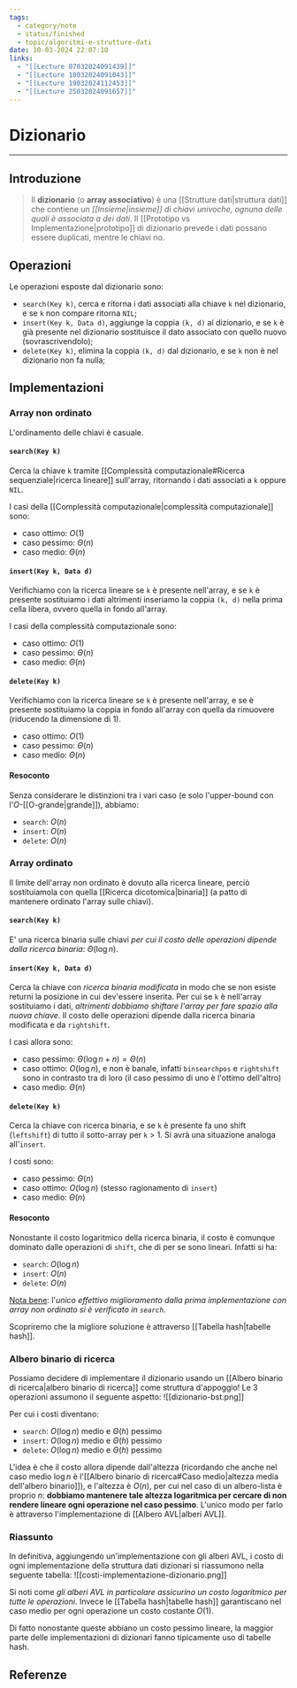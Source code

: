```yaml
---
tags:
  - category/note
  - status/finished
  - topic/algoritmi-e-strutture-dati
date: 10-03-2024 22:07:10
links:
  - "[[Lecture 07032024091439]]"
  - "[[Lecture 18032024091043]]"
  - "[[Lecture 19032024112453]]"
  - "[[Lecture 25032024091657]]"
---
```

# Dizionario
---
## Introduzione
> Il **dizionario** (o **array associativo**) è una [[Strutture dati|struttura dati]] che contiene un _[[Insieme|insieme]] di chiavi univoche, ognuna delle quali è associata a dei dati_. Il [[Prototipo vs Implementazione|prototipo]] di dizionario prevede i dati possano essere duplicati, mentre le chiavi no.

## Operazioni
Le operazioni esposte dal dizionario sono:
- `search(Key k)`, cerca e ritorna i dati associati alla chiave `k` nel dizionario, e se `k` non compare ritorna `NIL`;
- `insert(Key k, Data d)`, aggiunge la coppia `(k, d)` al dizionario, e se `k` è già presente nel dizionario sostituisce il dato associato con quello nuovo (sovrascrivendolo);
- `delete(Key k)`, elimina la coppia `(k, d)` dal dizionario, e se `k` non è nel dizionario non fa nulla;

## Implementazioni
### Array non ordinato
L'ordinamento delle chiavi è casuale.
#### `search(Key k)`
Cerca la chiave `k` tramite [[Complessità computazionale#Ricerca sequenziale|ricerca lineare]] sull'array, ritornando i dati associati a `k` oppure `NIL`.

I casi della [[Complessità computazionale|complessità computazionale]] sono:
- caso ottimo: $O(1)$
- caso pessimo: $\Theta(n)$
- caso medio: $\Theta(n)$

#### `insert(Key k, Data d)`
Verifichiamo con la ricerca lineare se `k` è presente nell'array, e se `k` è presente sostituiamo i dati altrimenti inseriamo la coppia `(k, d)` nella prima cella libera, ovvero quella in fondo all'array.

I casi della complessità computazionale sono:
- caso ottimo: $O(1)$
- caso pessimo: $\Theta(n)$
- caso medio: $\Theta(n)$

#### `delete(Key k)`
Verifichiamo con la ricerca lineare se `k` è presente nell'array, e se è presente sostituiamo la coppia in fondo all'array con quella da rimuovere (riducendo la dimensione di 1).
- caso ottimo: $O(1)$
- caso pessimo: $\Theta(n)$
- caso medio: $\Theta(n)$

#### Resoconto
Senza considerare le distinzioni tra i vari caso (e solo l'upper-bound con l'$O$-[[O-grande|grande]]), abbiamo:
- `search`: $O(n)$
- `insert`: $O(n)$
- `delete`: $O(n)$

### Array ordinato
Il limite dell'array non ordinato è dovuto alla ricerca lineare, perciò sostituiamola con quella [[Ricerca dicotomica|binaria]] (a patto di mantenere ordinato l'array sulle chiavi).

#### `search(Key k)`
E' una ricerca binaria sulle chiavi _per cui il costo delle operazioni dipende dalla ricerca binaria_: $\Theta(\log{n})$.

#### `insert(Key k, Data d)`
Cerca la chiave con _ricerca binaria modificata_ in modo che se non esiste returni la posizione in cui dev'essere inserita. Per cui se `k` è nell'array sostituiamo i dati, _altrimenti dobbiamo shiftare l'array per fare spazio alla nuova chiave_. Il costo delle operazioni dipende dalla ricerca binaria modificata e da `rightshift`.

I casi allora sono:
- caso pessimo: $\Theta(\log{n} + n) = \Theta(n)$
- caso ottimo: $O(\log{n})$, e non è banale, infatti `binsearchpos` e `rightshift` sono in contrasto tra di loro (il caso pessimo di uno è l'ottimo dell'altro)
- caso medio: $\Theta(n)$

#### `delete(Key k)`
Cerca la chiave con ricerca binaria, e se `k` è presente fa uno shift (`leftshift`) di tutto il sotto-array per `k` > 1. Si avrà una situazione analoga all'`insert`.

I costi sono:
- caso pessimo: $\Theta(n)$
- caso ottimo: $O(\log{n})$ (stesso ragionamento di `insert`)
- caso medio: $\Theta(n)$

#### Resoconto
Nonostante il costo logaritmico della ricerca binaria, il costo è comunque dominato dalle operazioni di `shift`, che di per se sono lineari. Infatti si ha:
- `search`: $O(\log{n})$
- `insert`: $O(n)$
- `delete`: $O(n)$

<u>Nota bene</u>: l'_unico effettivo miglioramento dalla prima implementazione con array non ordinato si è verificato in `search`_.

Scopriremo che la migliore soluzione è attraverso [[Tabella hash|tabelle hash]].

### Albero binario di ricerca
Possiamo decidere di implementare il dizionario usando un [[Albero binario di ricerca|albero binario di ricerca]] come struttura d'appoggio! Le 3 operazioni assumono il seguente aspetto:
![[dizionario-bst.png]]

Per cui i costi diventano:
- `search`: $O(\log{n})$ medio e $\Theta(h)$ pessimo
- `insert`: $O(\log{n})$ medio e $\Theta(h)$ pessimo
- `delete`: $O(\log{n})$ medio e $\Theta(h)$ pessimo

L'idea è che il costo allora dipende dall'altezza (ricordando che anche nel caso medio $\log{n}$ è l'[[Albero binario di ricerca#Caso medio|altezza media dell'albero binario]]), e l'altezza è $O(n)$, per cui nel caso di un albero-lista è proprio $n$: **dobbiamo mantenere tale altezza logaritmica per cercare di non rendere lineare ogni operazione nel caso pessimo**. L'unico modo per farlo è attraverso l'implementazione di [[Albero AVL|alberi AVL]].

### Riassunto
In definitiva, aggiungendo un'implementazione con gli alberi AVL, i costo di ogni implementazione della struttura dati dizionari si riassumono nella seguente tabella:
![[costi-implementazione-dizionario.png]]

Si noti come _gli alberi AVL in particolare assicurino un costo logaritmico per tutte le operazioni_. Invece le [[Tabella hash|tabelle hash]] garantiscano nel caso medio per ogni operazione un costo costante $O(1)$.

Di fatto nonostante queste abbiano un costo pessimo lineare, la maggior parte delle implementazioni di dizionari fanno tipicamente uso di tabelle hash.

## Referenze